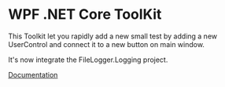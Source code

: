﻿# WPF .NET Core ToolKit
This Toolkit let you rapidly add a new small test by adding a new UserControl and connect it to a new button on main window.

It's now integrate the FileLogger.Logging project.

[Documentation](https://github.com/mabyre/WpfAppCore1)


